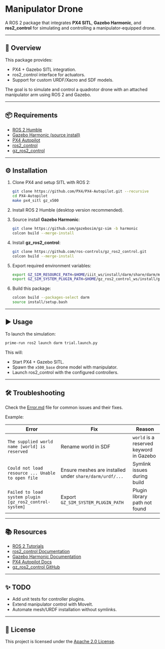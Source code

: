 # Manipulator Drone

A ROS 2 package that integrates **PX4 SITL**, **Gazebo Harmonic**, and **ros2\_control** for simulating and controlling a manipulator-equipped drone.

---

## 🚀 Overview

This package provides:

- PX4 + Gazebo SITL integration.
- ros2\_control interface for actuators.
- Support for custom URDF/Xacro and SDF models.

The goal is to simulate and control a quadrotor drone with an attached manipulator arm using ROS 2 and Gazebo.

---

## 📦 Requirements

- [ROS 2 Humble](https://docs.ros.org/en/humble/Installation.html)
- [Gazebo Harmonic (source install)](https://gazebosim.org/docs/harmonic/install)
- [PX4 Autopilot](https://docs.px4.io/main/en/ros2/)
- [ros2\_control](https://control.ros.org/master/index.html)
- [gz\_ros2\_control](https://control.ros.org/humble/doc/gz_ros2_control/doc/index.html)

---

## ⚙️ Installation

1. Clone PX4 and setup SITL with ROS 2:

   ```bash
   git clone https://github.com/PX4/PX4-Autopilot.git --recursive
   cd PX4-Autopilot
   make px4_sitl gz_x500
   ```

2. Install ROS 2 Humble (desktop version recommended).

3. Source install **Gazebo Harmonic**:

   ```bash
   git clone https://github.com/gazebosim/gz-sim -b harmonic
   colcon build --merge-install
   ```

4. Install **gz\_ros2\_control**:

   ```bash
   git clone https://github.com/ros-controls/gz_ros2_control.git
   colcon build --merge-install
   ```

5. Export required environment variables:

   ```bash
   export GZ_SIM_RESOURCE_PATH=$HOME/iiit_ws/install/darm/share/darm/models:$GZ_SIM_RESOURCE_PATH
   export GZ_SIM_SYSTEM_PLUGIN_PATH=$HOME/gz_ros2_control_ws/install/gz_ros2_control/lib:$GZ_SIM_SYSTEM_PLUGIN_PATH
   ```

6. Build this package:

   ```bash
   colcon build --packages-select darm
   source install/setup.bash
   ```

---

## ▶️ Usage

To launch the simulation:

```bash
prime-run ros2 launch darm trial.launch.py
```

This will:

- Start PX4 + Gazebo SITL.
- Spawn the `x500_base` drone model with manipulator.
- Launch ros2\_control with the configured controllers.

---

## 🛠 Troubleshooting

Check the [Error.md](./Error.md) file for common issues and their fixes.

Example:

| **Error**                                               | **Fix**                                                 | **Reason**                              |
| ------------------------------------------------------- | ------------------------------------------------------- | --------------------------------------- |
| `The supplied world name [world] is reserved`           | Rename world in SDF                                     | `world` is a reserved keyword in Gazebo |
| `Could not load resource ... Unable to open file`       | Ensure meshes are installed under `share/darm/urdf/...` | Symlink issues during build             |
| `Failed to load system plugin [gz_ros2_control-system]` | Export `GZ_SIM_SYSTEM_PLUGIN_PATH`                      | Plugin library path not found           |

---

## 📚 Resources

- [ROS 2 Tutorials](https://docs.ros.org/en/humble/Tutorials.html)
- [ros2\_control Documentation](https://control.ros.org/master/index.html)
- [Gazebo Harmonic Documentation](https://gazebosim.org/docs/harmonic/)
- [PX4 Autopilot Docs](https://docs.px4.io/main/en/)
- [gz\_ros2\_control GitHub](https://github.com/ros-controls/gz_ros2_control)

---

## ✨ TODO

- Add unit tests for controller plugins.
- Extend manipulator control with MoveIt.
- Automate mesh/URDF installation without symlinks.

---

## 📝 License

This project is licensed under the [Apache 2.0 License](LICENSE).
